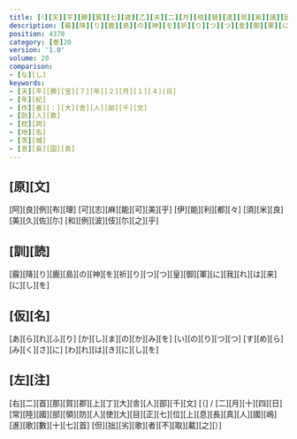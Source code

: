 ```yaml
---
title: [（][天][平][勝][寳][七][歳][乙][未][二][月][相][替][遣][筑][紫][諸][國][防][人][等][歌][）]
description: [霰][降][り][鹿][島][の][神][を][祈][り][つ][つ][皇][御][軍][に][我][れ][は][来][に][し][を]
position: 4370
category: [巻]20
version: '1.0'
volume: 20
comparison:
- [な][し]
keywords:
- [天][平][勝][宝][７][年][２][月][１][４][日]
- [年][紀]
- [作][者][：][大][舎][人][部][千][文]
- [防][人][歌]
- [枕][詞]
- [地][名]
- [茨][城]
- [息][長][国][島]
---
```


## [原][文]

[阿][良][例][布][理] [可][志][麻][能][可][美][乎] [伊][能][利][都][々] [須][米][良][美][久][佐][尓] [和][例][波][伎][尓][之][乎]

## [訓][読]

[霰][降][り][鹿][島][の][神][を][祈][り][つ][つ][皇][御][軍][に][我][れ][は][来][に][し][を]

## [仮][名]

[あ][ら][れ][ふ][り] [か][し][ま][の][か][み][を] [い][の][り][つ][つ] [す][め][ら][み][く][さ][に] [わ][れ][は][き][に][し][を]

## [左][注]

[右][二][首][那][賀][郡][上][丁][大][舎][人][部][千][文] [（] / [二][月][十][四][日][常][陸][國][部][領][防][人][使][大][目][正][七][位][上][息][長][真][人][國][嶋][進][歌][數][十][七][首] [但][拙][劣][歌][者][不][取][載][之][）]
